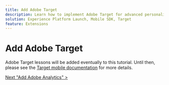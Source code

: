 ```yaml
---
title: Add Adobe Target
description: Learn how to implement Adobe Target for advanced personalization use cases. This lesson is part of the Implementing the Experience Cloud in Mobile iOS Swift Applications tutorial.
solution: Experience Platform Launch, Mobile SDK, Target
feature: Extensions
---
```


# Add Adobe Target

Adobe Target lessons will be added eventually to this tutorial. Until then, please see the [Target mobile documentation](https://aep-sdks.gitbook.io/docs/using-mobile-extensions/adobe-target) for more details.
  
[Next "Add Adobe Analytics" >](analytics.md)
